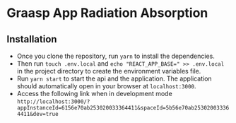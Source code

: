 # Graasp App Radiation Absorption

## Installation

- Once you clone the repository, run `yarn` to install the dependencies.
- Then run `touch .env.local` and `echo "REACT_APP_BASE=" >> .env.local` in the project directory to create the environment variables file.
- Run `yarn start` to start the api and the application. The application should automatically open in your browser at `localhost:3000`.
- Access the following link when in development mode `http://localhost:3000/?appInstanceId=6156e70ab253020033364411&spaceId=5b56e70ab253020033364411&dev=true`

